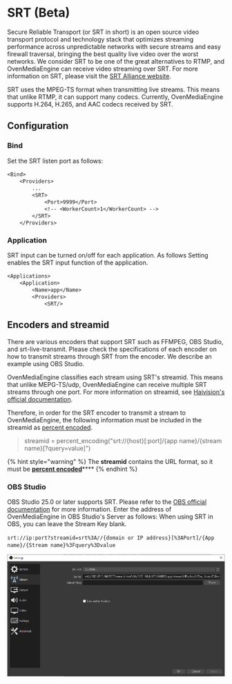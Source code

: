 # SRT \(Beta\)

Secure Reliable Transport \(or SRT in short\) is an open source video transport protocol and technology stack that optimizes streaming performance across unpredictable networks with secure streams and easy firewall traversal, bringing the best quality live video over the worst networks. We consider SRT to be one of the great alternatives to RTMP, and OvenMediaEngine can receive video streaming over SRT. For more information on SRT, please visit the [SRT Alliance website](https://www.srtalliance.org/).

SRT uses the MPEG-TS format when transmitting live streams. This means that unlike RTMP, it can support many codecs. Currently, OvenMediaEngine supports H.264, H.265, and AAC codecs received by SRT.

## Configuration

### Bind

Set the SRT listen port as follows:

```markup
<Bind>
	<Providers>
		...
		<SRT>
			<Port>9999</Port>
			<!-- <WorkerCount>1</WorkerCount> -->
		</SRT>
	</Providers>
```

### Application

SRT input can be turned on/off for each application. As follows Setting  enables the SRT input function of the application.

```markup
<Applications>
	<Application>
		<Name>app</Name>
		<Providers>
			<SRT/>
```

## Encoders and streamid

There are various encoders that support SRT such as FFMPEG, OBS Studio, and srt-live-transmit. Please check the specifications of each encoder on how to transmit streams through SRT from the encoder. We describe an example using OBS Studio.

OvenMediaEngine classifies each stream using SRT's streamid. This means that unlike MEPG-TS/udp, OvenMediaEngine can receive multiple SRT streams through one port. For more information on streamid, see [Haivision's official documentation](https://github.com/Haivision/srt/blob/master/docs/features/access-control.md).

Therefore, in order for the SRT encoder to transmit a stream to OvenMediaEngine, the following information must be included in the streamid as [percent encoded](https://tools.ietf.org/html/rfc3986#section-2.1).

> streamid = percent\_encoding\("srt://{host}\[:port\]/{app name}/{stream name}\[?query=value\]"\)

{% hint style="warning" %}
The **streamid** contains the URL format, so it must be [**percent encoded**](https://tools.ietf.org/html/rfc3986#section-2.1)\*\*\*\*
{% endhint %}

### OBS Studio

OBS Studio 25.0 or later supports SRT. Please refer to the [OBS official documentation](https://obsproject.com/wiki/Streaming-With-SRT-Protocol) for more information. Enter the address of OvenMediaEngine in OBS Studio's Server as follows: When using SRT in OBS, you can leave the Stream Key blank.

`srt://ip:port?streamid=srt%3A//{domain or IP address}[%3APort]/{App name}/{Stream name}%3Fquery%3Dvalue`

![](../.gitbook/assets/image%20%2821%29.png)

